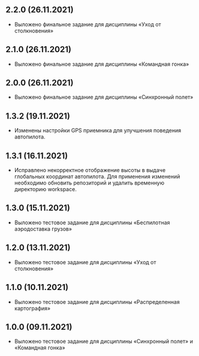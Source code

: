 2.2.0 (26.11.2021)
-----------------
* Выложено финальное задание для дисциплины «Уход от столкновения»

2.1.0 (26.11.2021)
-----------------
* Выложено финальное задание для дисциплины «Командная гонка»

2.0.0 (26.11.2021)
-----------------
* Выложено финальное задание для дисциплины «Синхронный полет»

1.3.2 (19.11.2021)
-----------------
* Изменены настройки GPS приемника для улучшения поведения автопилота.

1.3.1 (16.11.2021)
-----------------
* Исправлено некорректное отображение высоты в выдаче глобальных координат автопилота.
Для применения изменений необходимо обновить репозиторий и удалить временную директорию workspace.

1.3.0 (15.11.2021)
-----------------
* Выложено тестовое задание для дисциплины «Беспилотная аэродоставка грузов»

1.2.0 (13.11.2021)
-----------------
* Выложено тестовое задание для дисциплины «Уход от столкновения»

1.1.0 (10.11.2021)
-----------------
* Выложено тестовое задание для дисциплины «Распределенная картография»

1.0.0 (09.11.2021)
-----------------
* Выложено тестовое задание для дисциплины «Синхронный полет» и «Командная гонка»
